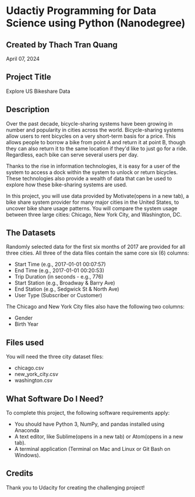# Udactiy Programming for Data Science using Python (Nanodegree)

## Created by Thach Tran Quang
April 07, 2024

## Project Title
Explore US Bikeshare Data

## Description
Over the past decade, bicycle-sharing systems have been growing in number and popularity in cities across the world. Bicycle-sharing systems allow users to rent bicycles on a very short-term basis for a price. This allows people to borrow a bike from point A and return it at point B, though they can also return it to the same location if they'd like to just go for a ride. Regardless, each bike can serve several users per day.

Thanks to the rise in information technologies, it is easy for a user of the system to access a dock within the system to unlock or return bicycles. These technologies also provide a wealth of data that can be used to explore how these bike-sharing systems are used.

In this project, you will use data provided by Motivate(opens in a new tab), a bike share system provider for many major cities in the United States, to uncover bike share usage patterns. You will compare the system usage between three large cities: Chicago, New York City, and Washington, DC.

## The Datasets
Randomly selected data for the first six months of 2017 are provided for all three cities. All three of the data files contain the same core six (6) columns:

- Start Time (e.g., 2017-01-01 00:07:57)
- End Time (e.g., 2017-01-01 00:20:53)
- Trip Duration (in seconds - e.g., 776)
- Start Station (e.g., Broadway & Barry Ave)
- End Station (e.g., Sedgwick St & North Ave)
- User Type (Subscriber or Customer)

The Chicago and New York City files also have the following two columns:

- Gender
- Birth Year

## Files used
You will need the three city dataset files:

- chicago.csv
- new_york_city.csv
- washington.csv

## What Software Do I Need?
To complete this project, the following software requirements apply:
- You should have Python 3, NumPy, and pandas installed using Anaconda
- A text editor, like Sublime(opens in a new tab) or Atom(opens in a new tab).
- A terminal application (Terminal on Mac and Linux or Git Bash on Windows).

## Credits
Thank you to Udacity for creating the challenging project!

